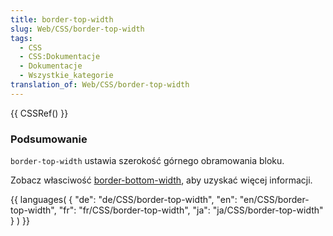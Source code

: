 ```yaml
---
title: border-top-width
slug: Web/CSS/border-top-width
tags:
  - CSS
  - CSS:Dokumentacje
  - Dokumentacje
  - Wszystkie_kategorie
translation_of: Web/CSS/border-top-width
---
```

{{ CSSRef() }}

### Podsumowanie

`border-top-width` ustawia szerokość górnego obramowania bloku.

Zobacz własciwość [border-bottom-width](/pl/CSS/border-bottom-width "pl/CSS/border-bottom-width"), aby uzyskać więcej informacji.

{{ languages( { "de": "de/CSS/border-top-width", "en": "en/CSS/border-top-width", "fr": "fr/CSS/border-top-width", "ja": "ja/CSS/border-top-width" } ) }}

